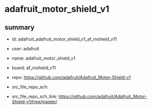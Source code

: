 # adafruit_motor_shield_v1
 
## summary 
* id: adafruit_adafruit_motor_shield_v1_af_mshield_v11
* user: adafruit
* name: adafruit_motor_shield_v1
* board: af_mshield_v11
* repo: https://github.com/adafruit/Adafruit_Motor-Shield-v1



* src_file_repo_sch: 
* src_file_repo_sch_link: https://github.com/adafruit/Adafruit_Motor-Shield-v1/tree/master/






